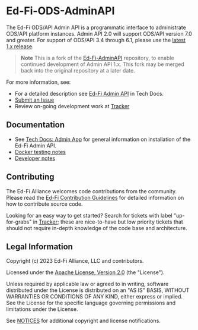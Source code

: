 # Ed-Fi-ODS-AdminAPI

The Ed-Fi ODS/API Admin API is a programmatic interface to administrate ODS/API
platform instances. Admin API 2.0 will support ODS/API version 7.0 and greater.
For support of ODS/API 3.4 through 6.1, please use the 
[latest 1.x release](https://github.com/Ed-Fi-Alliance-OSS/Ed-Fi-AdminAPI/releases).

> **Note**
> This is a fork of the [Ed-Fi-AdminAPI](https://github.com/Ed-Fi-Alliance-OSS/Ed-Fi-AdminAPI)
> repository, to enable continued development of Admin API 1.x. This fork may be
> merged back into the original repository at a later date.

For more information, see:

* For a detailed description see [Ed-Fi Admin
  API](https://techdocs.ed-fi.org/display/ADMINAPI) in Tech Docs.
* [Submit an
  Issue](https://support.ed-fi.org)
* Review on-going development work at
  [Tracker](https://tracker.ed-fi.org/projects/ADMINAPI/issues)

## Documentation

* See [Tech Docs: Admin App](https://techdocs.ed-fi.org/display/ADMINAPI) for
  general information on installation of the Ed-Fi Admin API.
* [Docker testing notes](docs/docker.md)
* [Developer notes](docs/developer.md)

## Contributing

The Ed-Fi Alliance welcomes code contributions from the community. Please read
the [Ed-Fi Contribution
Guidelines](https://techdocs.ed-fi.org/display/ETKB/Code+Contribution+Guidelines)
for detailed information on how to contribute source code.

Looking for an easy way to get started? Search for tickets with label
"up-for-grabs" in [Tracker](https://tracker.ed-fi.org/issues/?filter=14106);
these are nice-to-have but low priority tickets that should not require in-depth
knowledge of the code base and architecture.

## Legal Information

Copyright (c) 2023 Ed-Fi Alliance, LLC and contributors.

Licensed under the [Apache License, Version 2.0](LICENSE) (the "License").

Unless required by applicable law or agreed to in writing, software
distributed under the License is distributed on an "AS IS" BASIS,
WITHOUT WARRANTIES OR CONDITIONS OF ANY KIND, either express or implied.
See the License for the specific language governing permissions and
limitations under the License.

See [NOTICES](NOTICES.md) for additional copyright and license notifications.
